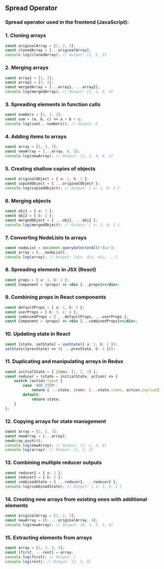 

## Spread Operator

### Spread operator used in the frontend (JavaScript):

### 1. Cloning arrays
```javascript
const originalArray = [1, 2, 3];
const clonedArray = [...originalArray];
console.log(clonedArray); // Output: [1, 2, 3]
```

### 2. Merging arrays
```javascript
const array1 = [1, 2];
const array2 = [3, 4];
const mergedArray = [...array1, ...array2];
console.log(mergedArray); // Output: [1, 2, 3, 4]
```

### 3. Spreading elements in function calls
```javascript
const numbers = [1, 2, 3];
const sum = (a, b, c) => a + b + c;
console.log(sum(...numbers)); // Output: 6
```

### 4. Adding items to arrays
```javascript
const array = [1, 2, 3];
const newArray = [...array, 4, 5];
console.log(newArray); // Output: [1, 2, 3, 4, 5]
```

### 5. Creating shallow copies of objects
```javascript
const originalObject = { a: 1, b: 2 };
const copiedObject = { ...originalObject };
console.log(copiedObject); // Output: { a: 1, b: 2 }
```

### 6. Merging objects
```javascript
const obj1 = { a: 1 };
const obj2 = { b: 2 };
const mergedObject = { ...obj1, ...obj2 };
console.log(mergedObject); // Output: { a: 1, b: 2 }
```

### 7. Converting NodeLists to arrays
```javascript
const nodeList = document.querySelectorAll('div');
const array = [...nodeList];
console.log(array); // Output: [div, div, div, ...]
```

### 8. Spreading elements in JSX (React)
```jsx
const props = { a: 1, b: 2 };
const Component = (props) => <div {...props}></div>;
```

### 9. Combining props in React components
```jsx
const defaultProps = { a: 1, b: 2 };
const userProps = { b: 3, c: 4 };
const combinedProps = { ...defaultProps, ...userProps };
const Component = (props) => <div {...combinedProps}></div>;
```

### 10. Updating state in React
```jsx
const [state, setState] = useState({ a: 1, b: 2 });
setState((prevState) => ({ ...prevState, b: 3 }));
```

### 11. Duplicating and manipulating arrays in Redux
```javascript
const initialState = { items: [1, 2, 3] };
const reducer = (state = initialState, action) => {
    switch (action.type) {
        case 'ADD_ITEM':
            return { ...state, items: [...state.items, action.payload] };
        default:
            return state;
    }
};
```

### 12. Copying arrays for state management
```javascript
const array = [1, 2, 3];
const newArray = [...array];
newArray.push(4);
console.log(newArray); // Output: [1, 2, 3, 4]
console.log(array); // Output: [1, 2, 3]
```

### 13. Combining multiple reducer outputs
```javascript
const reducer1 = { a: 1 };
const reducer2 = { b: 2 };
const combinedState = { ...reducer1, ...reducer2 };
console.log(combinedState); // Output: { a: 1, b: 2 }
```

### 14. Creating new arrays from existing ones with additional elements
```javascript
const originalArray = [1, 2, 3];
const newArray = [0, ...originalArray, 4];
console.log(newArray); // Output: [0, 1, 2, 3, 4]
```

### 15. Extracting elements from arrays
```javascript
const array = [1, 2, 3, 4];
const [first, ...rest] = array;
console.log(first); // Output: 1
console.log(rest); // Output: [2, 3, 4]
```
